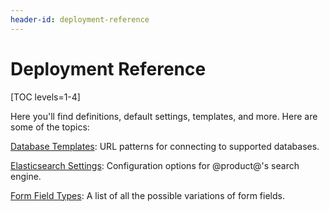```yaml
---
header-id: deployment-reference
---
```


# Deployment Reference

[TOC levels=1-4]

Here you'll find definitions, default settings, templates, and more. Here are
some of the topics:

[Database Templates](/docs/7-0/deploy/-/knowledge_base/d/database-templates):
URL patterns for connecting to supported databases. 

[Elasticsearch Settings](/docs/7-0/deploy/-/knowledge_base/elasticsearch-settings):
Configuration options for @product@'s search engine.

[Form Field Types](/docs/7-0/deploy/-/knowledge_base/form-field-types): A list
of all the possible variations of form fields. 
